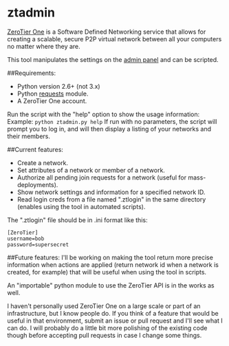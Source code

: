 ztadmin
=======

[ZeroTier One](https://www.zerotier.com/) is a Software Defined Networking service that allows for creating a
scalable, secure P2P virtual network between all your computers no matter where they are.

This tool manipulates the settings on the [admin panel](https://www.zerotier.com/admin.html) and can be scripted.


##Requirements:
* Python version 2.6+ (not 3.x)
* Python [requests](https://pypi.python.org/pypi/requests/) module.
* A ZeroTier One account.

Run the script with the "help" option to show the usage information:
Example: `python ztadmin.py help`
If run with no parameters, the script will prompt you to log in, and will then
display a listing of your networks and their members.

##Current features:
* Create a network.
* Set attributes of a network or member of a network.
* Authorize all pending join requests for a network (useful for mass-deployments).
* Show network settings and information for a specified network ID.
* Read login creds from a file named ".ztlogin" in the same directory (enables using the tool in automated scripts).

The ".ztlogin" file should be in .ini format like this:
```
[ZeroTier]
username=bob
password=supersecret
```

##Future features:
I'll be working on making the tool return more precise information when actions are applied (return network id 
when a network is created, for example) that will be useful when using the tool in scripts.

An "importable" python module to use the ZeroTier API is in the works as well.

I haven't personally used ZeroTier One on a large scale or part of an infrastructure, but I know people do.
If you think of a feature that would be useful in that environment, submit an issue or pull request and I'll see what I can do.
I will probably do a little bit more polishing of the existing code though before accepting pull requests in case I change 
some things.
